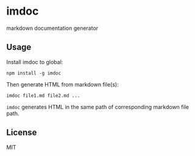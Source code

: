 # imdoc
markdown documentation generator

## Usage
Install imdoc to global:

``` text
npm install -g imdoc
```

Then generate HTML from markdown file(s):

``` text
imdoc file1.md file2.md ...
```

`imdoc` generates HTML in the same path of corresponding markdown file path.

## License
MIT
